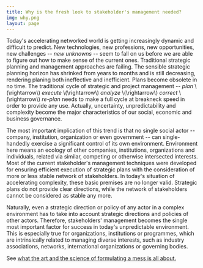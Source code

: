 ```yaml
---
title: Why is the fresh look to stakeholder's management needed?
img: why.png
layout: page
---
```


Today's accelerating networked world is getting increasingly dynamic and difficult to predict. New technologies, new professions, new opportunities, new challenges -- *new unknowns* -- seem to fall on us before we are able to figure out how to make sense of the current ones. Traditional strategic planning and management approaches are failing. The sensible strategic planning horizon has shrinked from years to months and is still decreasing, rendering planing both ineffective and inefficient. Plans become obsolete in no time. The traditional cycle of strategic and project management -- *plan* \\(\rightarrow\\) *execute* \\(\rightarrow\\) *analyze* \\(\rightarrow\\) *correct* \\(\rightarrow\\) *re-plan* needs to make a full cycle at breakneck speed in order to provide any use. Actually, uncertainty, unpredictability and complexity become the major characteristics of our social, economic and business governance.

The most important implication of this trend is that no single social actor -- company, institution, organization or even government -- can single-handedly exercise a significant control of its own environment. Environment here means an ecology of other companies, institutions, organizations and individuals, related via similar, competing or otherwise intersected interests. Most of the current stakeholder's management techniques were developed for ensuring efficient execution of strategic plans with the consideration of more or less stable network of stakeholders. In today's situation of accelerating complexity, these basic premises are no longer valid. Strategic plans do not provide clear directions, while the network of stakeholders cannot be considered as stable any more. 

Naturally, even a strategic direction or policy of any actor in a complex environment has to take into account strategic directions and policies of other actors. Therefore, stakeholders' management becomes the single most important factor for success in today's unpredictable environment. This is especially true for organizations, institutions or programmes, which are intrinsically related to managing diverse interests, such as industry associations, networks, international organizations or governing bodies.

See <a href="{{ site.baseurl}}/content/what">what the art and the science of formulating a mess is all about.</a>